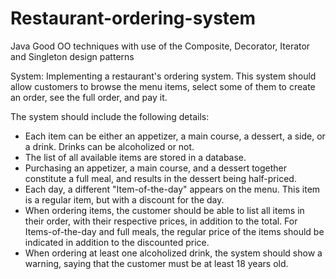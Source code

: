 # Restaurant-ordering-system

Java
Good OO techniques with use of the Composite, Decorator, Iterator and Singleton design patterns

System:
Implementing a restaurant's ordering system. This system should allow customers to browse the
menu items, select some of them to create an order, see the full order, and pay it.

The system should include the following details:

- Each item can be either an appetizer, a main course, a dessert, a side, or a drink. Drinks can be
alcoholized or not.
- The list of all available items are stored in a database.
- Purchasing an appetizer, a main course, and a dessert together constitute a full meal, and results in
the dessert being half-priced.
- Each day, a different "Item-of-the-day" appears on the menu. This item is a regular item, but with a
discount for the day.
- When ordering items, the customer should be able to list all items in their order, with their respective
prices, in addition to the total. For Items-of-the-day and full meals, the regular price of the items
should be indicated in addition to the discounted price.
- When ordering at least one alcoholized drink, the system should show a warning, saying that the
customer must be at least 18 years old.
